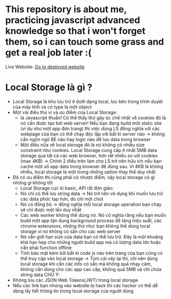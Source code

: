 # This repository is about me, practicing javascript advanced knowledge so that i won't forget them, so i can touch some grass and get a real job later :(

Live Website:
<a href="https://trandangkhoi.github.io/Javascript-Advanced-Knowledge/index.html">Go to deployed website</a>

# Local Storage là gì ?

- Local Storage là kho lưu trữ ở dưới dạng local, lưu bên trong trình duyệt của máy tính và có type là một object
- Một vài điều thú vị và ưu điểm của Local Storage:
  - là Javascript thuần! Có thể thấy thứ gây ức chế nhất về cookies đó là nó cần được tạo bởi web server! Nếu bạn đang build một static site (ví dụ như một app đơn trang) thì việc dùng LS đồng nghĩa với các webpage của bạn có thể chạy độc lập với bất kì server nào -> không cần ngôn ngữ BE nào hay logic nào để lưu data trong browser
  - Một điều nữa về local storage đó là nó không có nhiều size constraint như cookies. Local Storage cung cấp ít nhất 5MB data storage qua tất cả các web browser, hơn rất nhiều so với cookies (max 4KB)
    -> Chính 2 điều trên làm cho LS trở nên hữu ích nếu bạn cache một số app data trong browser để dùng sau. Vì 4KB là không nhiều, local storage là một trong những option thay thế duy nhất
- Đã có ưu điểm thì cũng phải có nhược điểm, vậy local storage có gì những gì không tốt
  - Local Storage cực kì basic, API rất đơn giản:
  * Nó chỉ có thể lưu string data -> Nó trở nên vô dụng khi muốn lưu trữ các data phức tạp hơn, dù chỉ một chút
  * Nó có đồng bộ -> đồng nghĩa mỗi local storage operation bạn chạy sẽ chỉ được một lần duy nhất
  * Các web worker không thể dùng nó. Nó có nghĩa rằng nếu bạn muốn build một app tận dụng background process để tăng hiệu suất, các chrome extensions, những thứ như: bạn không thể dùng local storage vì nó không có sẵn cho các web server
  * Nó vẫn giới hạn size của data bạn có thể lưu trữ. Đây là một khoảng khá hạn hẹp cho những người build app mà có lượng data lớn hoặc cần phải function offline
  * Tính bảo mật kém bởi bất kì code js nào trên trang của bạn cũng có thể truy cập vào local storage
    -> Túm cái váy lại thì, chỉ nên dùng local storage khi cần các info có sẵn mà không quá nhạy cảm, không cần dùng cho các app cao cấp, không quá 5MB và chỉ chứa string data
    CHÚ Ý:
- Không lưu các JSON Web Tokens(JWT) trong local storage
- Nếu các link bạn nhúng vào website bị hack thì các hacker có thể dễ dàng lấy hết thông tin trong local storage của người dùng
